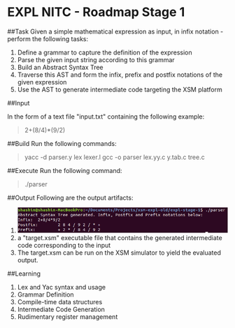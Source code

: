# EXPL NITC - Roadmap Stage 1

##Task
Given a simple mathematical expression as input, in infix notation - perform the following tasks:

1. Define a grammar to capture the definition of the expression
2. Parse the given input string according to this grammar
3. Build an Abstract Syntax Tree
4. Traverse this AST and form the infix, prefix and postfix notations of the given expression
5. Use the AST to generate intermediate code targeting the XSM platform

##Input

In the form of a text file "input.txt" containing the following example:
>2+(8/4)*(9/2)

##Build
Run the following commands:
>yacc -d parser.y
>lex lexer.l
>gcc -o parser lex.yy.c y.tab.c tree.c

##Execute
Run the following command:
>./parser

##Output
Following are the output artifacts:
1. ![](result.png) 
2. a "target.xsm" executable file that contains the generated intermediate code corresponding to the input
3. The target.xsm can be run on the XSM simulator to yield the evaluated output.

##Learning
1. Lex and Yac syntax and usage
2. Grammar Definition
3. Compile-time data structures
4. Intermediate Code Generation
5. Rudimentary register management